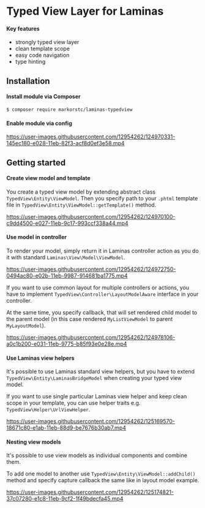 # Typed View Layer for Laminas
#### Key features

- strongly typed view layer
- clean template scope
- easy code navigation
- type hinting

## Installation
#### Install module via Composer

```
$ composer require markorstc/laminas-typedview
```

#### Enable module via config

https://user-images.githubusercontent.com/12954262/124970331-145ec180-e028-11eb-82f3-acf8d0ef3e58.mp4

## Getting started
#### Create view model and template

You create a typed view model by extending abstract class `TypedView\Entity\ViewModel`. Then you specify path to your `.phtml` template file in `TypedView\Entity\ViewModel::getTemplate()` method.

https://user-images.githubusercontent.com/12954262/124970100-c9dd4500-e027-11eb-9c17-993ccf338a44.mp4


#### Use model in controller

To render your model, simply return it in Laminas controller action as you do it with standard `Laminas\View\Model\ViewModel`.

https://user-images.githubusercontent.com/12954262/124972750-0494ac80-e02b-11eb-9987-914681ba1775.mp4

If you want to use common layout for multiple controllers or actions, you have to implement `TypedView\Controller\LayoutModelAware` interface in your controller.

At the same time, you specify callback, that will set rendered child model to the parent model (in this case rendered `MyListViewModel` to parent `MyLayoutModel`).

https://user-images.githubusercontent.com/12954262/124978106-a0c1b200-e031-11eb-9775-b85f93e0e28e.mp4

#### Use Laminas view helpers

It's possible to use Laminas standard view helpers, but you have to extend `TypedView\Entity\LaminasBridgeModel` when creating your typed view model.

If you want to use single particular Laminas view helper and keep clean scope in your template, you can use helper traits e.g. `TypedView\Helper\UrlViewHelper`.

https://user-images.githubusercontent.com/12954262/125169570-18671c80-e1ab-11eb-88d9-be7676b30ab7.mp4

#### Nesting view models

It's possible to use view models as individual components and combine them.

To add one model to another use `TypedView\Entity\ViewModel::addChild()` method and specify capture callback the same like in layout model example.

https://user-images.githubusercontent.com/12954262/125174821-37c07280-e1c8-11eb-9cf2-1f49bdecfa45.mp4


